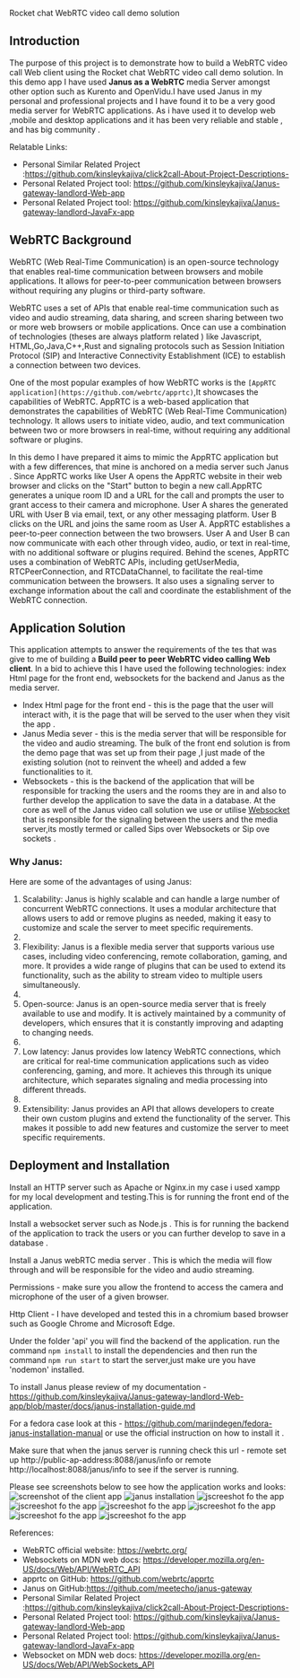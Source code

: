 


Rocket chat WebRTC video call demo solution 


## Introduction

The purpose of this project is to demonstrate how to build a WebRTC video call Web client using the Rocket chat WebRTC video call demo solution.
In this demo app I have used **Janus as a WebRTC** media Server  amongst other option such as Kurento and OpenVidu.I have used Janus in my personal and professional projects and I have found it to be a very good media server for WebRTC applications. 
As i have used it to develop web ,mobile and desktop applications and it has been very reliable and stable , and has big community .

Relatable Links:
- Personal Similar Related Project :https://github.com/kinsleykajiva/click2call-About-Project-Descriptions-
- Personal Related Project tool: https://github.com/kinsleykajiva/Janus-gateway-landlord-Web-app
- Personal Related Project tool: https://github.com/kinsleykajiva/Janus-gateway-landlord-JavaFx-app



## WebRTC Background

WebRTC (Web Real-Time Communication) is an open-source technology that enables real-time communication between browsers and mobile applications. 
It allows for peer-to-peer communication between browsers without requiring any plugins or third-party software.

WebRTC uses a set of APIs that enable real-time communication such as video and audio streaming, data sharing, and 
screen sharing between two or more web browsers or mobile applications. 
Once can use a combination of technologies (theses are always platform related ) like Javascript, HTML,Go,Java,C++,Rust and signaling protocols such as Session Initiation Protocol (SIP) and Interactive Connectivity Establishment (ICE) to establish a connection between two devices.

One of the most popular examples of how WebRTC works is the `[AppRTC application](https://github.com/webrtc/apprtc)`,It  showcases the capabilities of WebRTC. AppRTC is a web-based application that demonstrates the capabilities of WebRTC (Web Real-Time Communication) technology. 
It allows users to initiate video, audio, and text communication between two or more browsers in real-time, without requiring any additional software or plugins.

In this demo I have prepared it aims to mimic the AppRTC application but with a few differences, that mine is anchored on a media server such Janus .
Since AppRTC works like User A opens the AppRTC website in their web browser and clicks on the "Start" button to begin a new call.AppRTC generates a unique room ID and a URL for the call and prompts the user to grant access to their camera and microphone.
User A shares the generated URL with User B via email, text, or any other messaging platform. User B clicks on the URL and joins the same room as User A. AppRTC establishes a peer-to-peer connection between the two browsers.
User A and User B can now communicate with each other through video, audio, or text in real-time, with no additional software or plugins required.
Behind the scenes, AppRTC uses a combination of WebRTC APIs, including getUserMedia, RTCPeerConnection, and RTCDataChannel, to facilitate the real-time communication between the browsers. 
It also uses a signaling server to exchange information about the call and coordinate the establishment of the WebRTC connection.

## Application Solution
This application attempts to answer the requirements of the tes that was give to me  of building  a **Build peer to peer WebRTC video calling Web client**.
In a bid to achieve this I have used the following technologies: index Html page for the front end, websockets for the backend and Janus as the media server.
- Index Html page for the front end - this is the page that the user will interact with, it is the page that will be served to the user when they visit the app . 
- Janus Media sever - this is the media server that will be responsible for the video and audio streaming. 
The bulk of the front end solution is from the demo page that was set up from their page ,I just made of the existing solution (not to reinvent the wheel) and added a few functionalities to it.
- Websockets - this is the backend of the application that will be responsible for tracking the users and the rooms they are in and also to further develop the application to save the data in a database.
At the core as well of the Janus video call solution we use or utilise [Websocket](https://developer.mozilla.org/en-US/docs/Web/API/WebSockets_API)  that is responsible for the signaling between the users and the media server,its mostly termed or called Sips over Websockets or Sip ove sockets .

### Why Janus:

Here are some of the advantages of using Janus:

1. Scalability: Janus is highly scalable and can handle a large number of concurrent WebRTC connections. It uses a modular architecture that allows users to add or remove plugins as needed, making it easy to customize and scale the server to meet specific requirements.
2. 
3. Flexibility: Janus is a flexible media server that supports various use cases, including video conferencing, remote collaboration, gaming, and more. It provides a wide range of plugins that can be used to extend its functionality, such as the ability to stream video to multiple users simultaneously.
4. 
5. Open-source: Janus is an open-source media server that is freely available to use and modify. It is actively maintained by a community of developers, which ensures that it is constantly improving and adapting to changing needs.
6. 
7. Low latency: Janus provides low latency WebRTC connections, which are critical for real-time communication applications such as video conferencing, gaming, and more. It achieves this through its unique architecture, which separates signaling and media processing into different threads.
8. 
9. Extensibility: Janus provides an API that allows developers to create their own custom plugins and extend the functionality of the server. This makes it possible to add new features and customize the server to meet specific requirements.

## Deployment and Installation

Install an HTTP server such as Apache or Nginx.in my case i used xampp for my local development and testing.This is for running the front end of the application.

Install a websocket server such as Node.js . This is for running the backend of the application to track the users or you can further develop to save in a database .

Install a Janus webRTC media server  . This is which the media will flow through and will be responsible for the video and audio streaming.

Permissions - make sure you allow the frontend to access the camera and microphone of the user of a given browser.

Http Client - I have developed and tested this in a chromium based browser such as Google Chrome and Microsoft Edge.

Under the folder 'api' you will find the backend of the application. run the command `npm install` to install the dependencies and then run the command `npm run start` to start the server,just make ure you have 'nodemon' installed.

To install Janus please review of my documentation  - https://github.com/kinsleykajiva/Janus-gateway-landlord-Web-app/blob/master/docs/janus-installation-guide.md

For a fedora case look at this  - https://github.com/marijndegen/fedora-janus-installation-manual     or use the official instruction on how to install it .


Make sure that when the janus server is running check this url - remote set up  http://public-ap-address:8088/janus/info  or remote http://localhost:8088/janus/info to see if the server is running.


Please see screenshots below to see how the application works and looks:
<img src="screenshots/Screenshot from 2023-03-05 19-50-00.png" alt="screenshot of the client app"/>
<img src="screenshots/Screenshot from 2023-03-05 19-50-28.png" alt="janus installation"/>
<img src="screenshots/SScreenshot from 2023-03-05 19-53-36.png" alt="jscreeshot fo the app"/>
<img src="screenshots/Screenshot from 2023-03-05 19-54-38.png" alt="jscreeshot fo the app"/>
<img src="screenshots/Screenshot from 2023-03-05 19-54-56.png" alt="jscreeshot fo the app"/>
<img src="screenshots/Screenshot from 2023-03-05 19-56-20.png" alt="jscreeshot fo the app"/>
<img src="screenshots/Screenshot from 2023-03-05 19-56-38.png" alt="jscreeshot fo the app"/>
<img src="screenshots/Screenshot from 2023-03-05 19-57-06.png" alt="jscreeshot fo the app"/>





References:

- WebRTC official website: https://webrtc.org/
- Websockets on MDN web docs: https://developer.mozilla.org/en-US/docs/Web/API/WebRTC_API
- apprtc on GitHub: https://github.com/webrtc/apprtc
- Janus on GitHub:https://github.com/meetecho/janus-gateway
- Personal Similar Related Project :https://github.com/kinsleykajiva/click2call-About-Project-Descriptions-
- Personal Related Project tool: https://github.com/kinsleykajiva/Janus-gateway-landlord-Web-app
- Personal Related Project tool: https://github.com/kinsleykajiva/Janus-gateway-landlord-JavaFx-app
- Websocket on MDN web docs: https://developer.mozilla.org/en-US/docs/Web/API/WebSockets_API